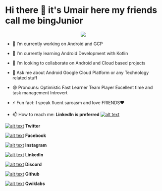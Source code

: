 # Hi there 👋 it's Umair here my friends call me bingJunior 

<div align="center">
<img src="https://i.imgur.com/HgN8w2l.gif" align="centre"/>
</div>

- 🔭 I’m currently working on Android and GCP

- 🌱 I’m currently learning Android Development with Kotlin 

- 👯 I’m looking to collaborate on Android and  Cloud based projects

- 💬 Ask me about Android Google Cloud Platform or any Technology related stuff

- 😄 Pronouns: Optimistic Fast Learner Team Player Excellent time and task management Introvert 

- ⚡ Fun fact: I speak fluent sarcasm and love FRIENDS❤

- 📫 How to reach me:  **LinkedIn is preferred**   [![alt text][4.1]][4]


<!-- Please don't remove this: Grab your social icons from https://github.com/carlsednaoui/gitsocial -->

<!-- display the social media buttons in your README -->

[![alt text][1.1]][1]   **Twitter**

[![alt text][2.1]][2]   **Facebook**

[![alt text][3.1]][3]   **Instagram**

[![alt text][4.1]][4]   **LinkedIn**

[![alt text][5.1]][5]   **Discord**

[![alt text][6.1]][6]   **Github**

[![alt text][7.1]][7]   **Qwiklabs**

<!-- links to social media icons -->

[1.1]: https://i.imgur.com/kuH8mcP.png 

[2.1]: https://i.imgur.com/klASuIl.png 

[3.1]: https://i.imgur.com/5pJX7ys.png 

[4.1]: https://i.imgur.com/VcXtps9.png 

[5.1]: https://i.imgur.com/gtf0sR4.png 

[6.1]: https://i.imgur.com/aAEq7Xh.png 

[7.1]: https://i.imgur.com/hAJIQc3.png?1 

<!-- links to your social media accounts -->

[1]: https://twitter.com/bingJunior_
[2]: https://www.facebook.com/tariq.umair.71
[3]: https://www.instagram.com/bingjunior_/?hl=en
[4]: https://www.linkedin.com/in/umair-tariq-120a11144/
[5]: bingJunior#3619
[6]: http://www.github.com/bingJunior
[7]: https://www.qwiklabs.com/public_profiles/fccaa3e6-8358-4c02-b5a3-bcc11c000f93


